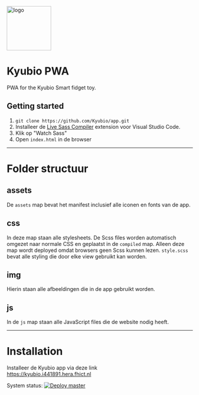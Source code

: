 <img src="https://jordyarntz.com/cdn/kyubio.png" alt="logo" width="120" />

# Kyubio PWA

PWA for the Kyubio Smart fidget toy.

## Getting started

1. `git clone https://github.com/Kyubio/app.git`
2. Installeer de [Live Sass Compiler](https://marketplace.visualstudio.com/items?itemName=ritwickdey.live-sass) extension voor Visual Studio Code.
3. Klik op "Watch Sass"
4. Open `index.html` in de browser

<hr />

# Folder structuur

## assets

De `assets` map bevat het manifest inclusief alle iconen en fonts van de app.

## css

In deze map staan alle stylesheets. De Scss files worden automatisch omgezet naar normale CSS en geplaatst in de `compiled` map. Alleen deze map wordt deployed omdat browsers geen Scss kunnen lezen. `style.scss` bevat alle styling die door elke view gebruikt kan worden.

## img

Hierin staan alle afbeeldingen die in de app gebruikt worden.

## js

In de `js` map staan alle JavaScript files die de website nodig heeft.

<hr />

# Installation

Installeer de Kyubio app via deze link <br />
https://kyubio.i441891.hera.fhict.nl

System status: [![Deploy master](https://github.com/Kyubio/app/actions/workflows/deploy.yml/badge.svg?branch=master)](https://github.com/Kyubio/app/actions/workflows/deploy.yml)
